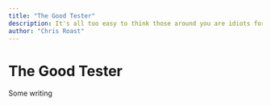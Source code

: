 ```yaml
---
title: "The Good Tester"
description: It's all too easy to think those around you are idiots for not understanding your QA world.  But do you really understand theirs?
author: "Chris Roast"
---
```

# The Good Tester
Some writing